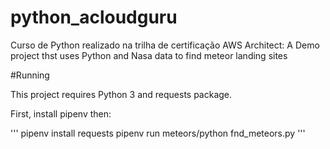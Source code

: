 # python_acloudguru
Curso de Python realizado na trilha de certificação AWS Architect: A Demo project thst uses Python and Nasa data to find meteor landing sites

#Running

This project requires Python 3 and requests package.

First, install pipenv then:

'''
pipenv install requests
pipenv run meteors/python fnd_meteors.py 
'''

